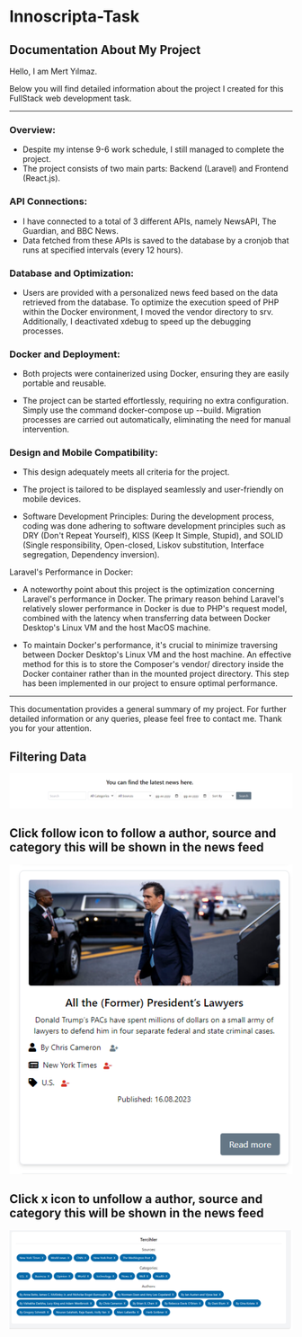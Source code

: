 # Innoscripta-Task

## Documentation About My Project

Hello, I am Mert Yılmaz.

Below you will find detailed information about the project I created for this FullStack web development task.

------------

### Overview:
- Despite my intense 9-6 work schedule, I still managed to complete the project.
- The project consists of two main parts: Backend (Laravel) and Frontend (React.js).

### API Connections:
- I have connected to a total of 3 different APIs, namely NewsAPI, The Guardian, and BBC News.
- Data fetched from these APIs is saved to the database by a cronjob that runs at specified intervals (every 12 hours).

### Database and Optimization:
- Users are provided with a personalized news feed based on the data retrieved from the database. To optimize the execution speed of PHP within the Docker environment, I moved the vendor directory to srv. Additionally, I deactivated xdebug to speed up the debugging processes.

### Docker and Deployment:
- Both projects were containerized using Docker, ensuring they are easily portable and reusable.

- The project can be started effortlessly, requiring no extra configuration. Simply use the command docker-compose up --build.
Migration processes are carried out automatically, eliminating the need for manual intervention.

### Design and Mobile Compatibility:
- This design adequately meets all criteria for the project.
- The project is tailored to be displayed seamlessly and user-friendly on mobile devices.

- Software Development Principles:
During the development process, coding was done adhering to software development principles such as DRY (Don't Repeat Yourself), KISS (Keep It Simple, Stupid), and SOLID (Single responsibility, Open-closed, Liskov substitution, Interface segregation, Dependency inversion).

Laravel's Performance in Docker:
- A noteworthy point about this project is the optimization concerning Laravel's performance in Docker. The primary reason behind Laravel's relatively slower performance in Docker is due to PHP's request model, combined with the latency when transferring data between Docker Desktop's Linux VM and the host MacOS machine.

- To maintain Docker's performance, it's crucial to minimize traversing between Docker Desktop's Linux VM and the host machine. An effective method for this is to store the Composer's vendor/ directory inside the Docker container rather than in the mounted project directory. This step has been implemented in our project to ensure optimal performance.

-----------------

This documentation provides a general summary of my project. For further detailed information or any queries, 
please feel free to contact me. Thank you for your attention.

## Filtering Data

![image](./documantation/Screenshot%202023-08-18%20215944.png)

## Click follow icon to follow a author, source and category this will be shown in the news feed

![image](./documantation/Screenshot%202023-08-18%20220024.png)

## Click x icon to unfollow a author, source and category this will be shown in the news feed

![image](./documantation/Screenshot%202023-08-18%20220134.png)
